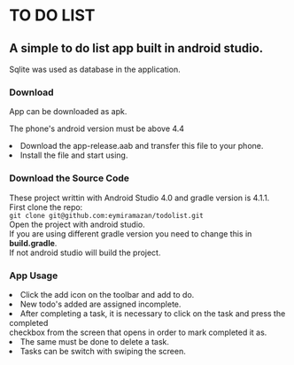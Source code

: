 # TO DO LIST

<h2>A simple to do list app built in android studio.<br></h2>

Sqlite was used as database in the application.

<h3>Download</h3>
<p>App can be downloaded as apk. </p>
<p>The phone's android version must be above 4.4</p>
<li>Download the app-release.aab and transfer this file to your phone.</li>
<li>Install the file and start using.</li>

<h3>Download the Source Code</h3>
These project writtin with Android Studio 4.0 and gradle version is 4.1.1.<br>
First clone the repo:<br>
<code>git clone git@github.com:eymiramazan/todolist.git</code><br>
Open the project with android studio.<br>
If you are using different gradle version you need to change this in <b>build.gradle</b>.<br>
If not android studio will build the project.

<h3>App Usage</h3>
<li>Click the add icon on the toolbar and add to do.</li>
<li>New todo's added are assigned incomplete.</li>
<li>After completing a task, it is necessary to click on the task and
press the completed<br> checkbox from the screen that opens in order to mark completed it as.</li>
<li>The same must be done to delete a task.</li>
<li>Tasks can be switch with swiping the screen.</li>
